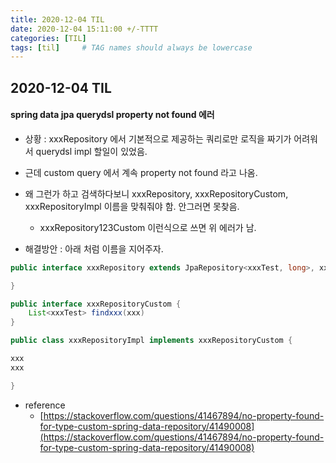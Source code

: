 ```yaml
---
title: 2020-12-04 TIL
date: 2020-12-04 15:11:00 +/-TTTT
categories: [TIL]
tags: [til]     # TAG names should always be lowercase
---
```

 
## 2020-12-04 TIL

#### spring data jpa querydsl property not found 에러 
- 상황 : xxxRepository 에서 기본적으로 제공하는 쿼리로만 로직을 짜기가 어려워서 querydsl impl 할일이 있었음.
- 근데 custom query 에서 계속 property not found 라고 나옴.
- 왜 그런가 하고 검색하다보니 xxxRepository, xxxRepositoryCustom, xxxRepositoryImpl 이름을 맞춰줘야 함. 안그러면 못찾음.
    - xxxRepository123Custom 이런식으로 쓰면 위 에러가 남.

- 해결방안 : 아래 처럼 이름을 지어주자.
 
```java
public interface xxxRepository extends JpaRepository<xxxTest, long>, xxxCustomRepository {

}

public interface xxxRepositoryCustom {
	List<xxxTest> findxxx(xxx)
}

public class xxxRepositoryImpl implements xxxRepositoryCustom {

xxx
xxx

}
```

- reference
    - [https://stackoverflow.com/questions/41467894/no-property-found-for-type-custom-spring-data-repository/41490008](https://stackoverflow.com/questions/41467894/no-property-found-for-type-custom-spring-data-repository/41490008)